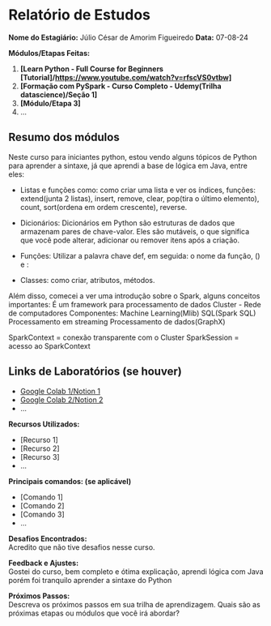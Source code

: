 # Relatório de Estudos

**Nome do Estagiário:** Júlio César de Amorim Figueiredo
**Data:** 07-08-24

**Módulos/Etapas Feitas:**  
1. **[Learn Python - Full Course for Beginners [Tutorial]/https://www.youtube.com/watch?v=rfscVS0vtbw]**
2. **[Formação com PySpark - Curso Completo - Udemy(Trilha datascience)/Seção 1]**
3. **[Módulo/Etapa 3]** 
4. ...

## Resumo dos módulos 

Neste curso para iniciantes python, estou vendo alguns tópicos de Python para aprender a sintaxe, já que aprendi a base de lógica em Java, entre eles:

- Listas e funções como: como criar uma lista e ver os índices, funções: extend(junta 2 listas), insert, remove, clear, pop(tira o último elemento), count, sort(ordena em ordem crescente), reverse.

- Dicionários: Dicionários em Python são estruturas de dados que armazenam pares de chave-valor. Eles são mutáveis, o que significa que você pode alterar, adicionar ou remover itens após a criação.

- Funções: Utilizar a palavra chave def, em seguida: o nome da função, () e :

- Classes: como criar, atributos, métodos.

Além disso, comecei a ver uma introdução sobre o Spark, alguns conceitos importantes:
É um framework para processamento de dados
Cluster - Rede de computadores
Componentes: 
Machine Learning(Mlib)
SQL(Spark SQL)
Processamento em streaming
Processamento de dados(GraphX)

SparkContext = conexão transparente com o Cluster
SparkSession = acesso ao SparkContext


## Links de Laboratórios (se houver)

- [Google Colab 1/Notion 1](URL_do_Lab_1)
- [Google Colab 2/Notion 2](URL_do_Lab_2)
- ...

**Recursos Utilizados:**  
- [Recurso 1]
- [Recurso 2]
- [Recurso 3]
- ...

**Principais comandos: (se aplicável)**  
- [Comando 1]
- [Comando 2]
- [Comando 3]
- ...

**Desafios Encontrados:**  
Acredito que não tive desafios nesse curso.

**Feedback e Ajustes:**  
Gostei do curso, bem completo e ótima explicação, aprendi lógica com Java porém foi tranquilo aprender a sintaxe do Python

**Próximos Passos:**  
Descreva os próximos passos em sua trilha de aprendizagem. Quais são as próximas etapas ou módulos que você irá abordar?
